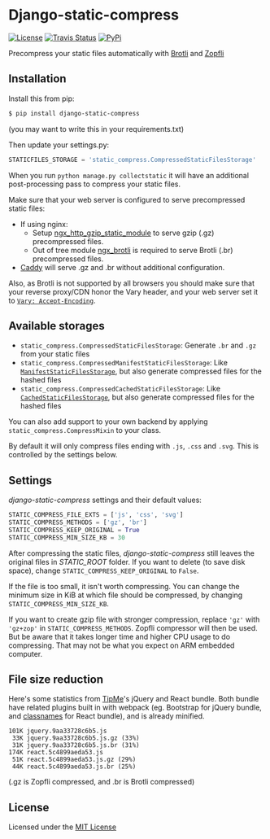 # Django-static-compress

[![License](https://img.shields.io/badge/license-MIT-blue.svg)](LICENSE)
[![Travis Status](https://travis-ci.org/whs/django-static-compress.svg)](https://travis-ci.org/whs/django-static-compress)
[![PyPi](https://img.shields.io/pypi/v/django-static-compress.svg)](https://pypi.python.org/pypi/django-static-compress)

Precompress your static files automatically with [Brotli](https://github.com/google/brotli) and [Zopfli](https://github.com/obp/zopfli)

## Installation

Install this from pip:

```sh
$ pip install django-static-compress
```

(you may want to write this in your requirements.txt)

Then update your settings.py:

```py
STATICFILES_STORAGE = 'static_compress.CompressedStaticFilesStorage'
```

When you run `python manage.py collectstatic` it will have an additional post-processing pass to compress your static files.

Make sure that your web server is configured to serve precompressed static files:

- If using nginx:
  - Setup [ngx_http_gzip_static_module](https://nginx.org/en/docs/http/ngx_http_gzip_static_module.html) to serve gzip (.gz) precompressed files.
  - Out of tree module [ngx_brotli](https://github.com/google/ngx_brotli) is required to serve Brotli (.br) precompressed files.
- [Caddy](https://caddyserver.com) will serve .gz and .br without additional configuration.

Also, as Brotli is not supported by all browsers you should make sure that your reverse proxy/CDN honor the Vary header, and your web server set it to [`Vary: Accept-Encoding`](https://blog.stackpath.com/accept-encoding-vary-important).

## Available storages

- `static_compress.CompressedStaticFilesStorage`: Generate `.br` and `.gz` from your static files
- `static_compress.CompressedManifestStaticFilesStorage`: Like [`ManifestStaticFilesStorage`](https://docs.djangoproject.com/en/1.11/ref/contrib/staticfiles/#manifeststaticfilesstorage), but also generate compressed files for the hashed files
- `static_compress.CompressedCachedStaticFilesStorage`: Like [`CachedStaticFilesStorage`](https://docs.djangoproject.com/en/1.11/ref/contrib/staticfiles/#cachedstaticfilesstorage), but also generate compressed files for the hashed files

You can also add support to your own backend by applying `static_compress.CompressMixin` to your class.

By default it will only compress files ending with `.js`, `.css` and `.svg`. This is controlled by the settings below.

## Settings

_django-static-compress_ settings and their default values:

```py
STATIC_COMPRESS_FILE_EXTS = ['js', 'css', 'svg']
STATIC_COMPRESS_METHODS = ['gz', 'br']
STATIC_COMPRESS_KEEP_ORIGINAL = True
STATIC_COMPRESS_MIN_SIZE_KB = 30
```

After compressing the static files, _django-static-compress_ still leaves the original files in _STATIC_ROOT_ folder. If you want to delete (to save disk space), change `STATIC_COMPRESS_KEEP_ORIGINAL` to `False`.

If the file is too small, it isn't worth compressing. You can change the minimum size in KiB at which file should be compressed, by changing `STATIC_COMPRESS_MIN_SIZE_KB`.

If you want to create gzip file with stronger compression, replace `'gz'` with `'gz+zop'` in `STATIC_COMPRESS_METHODS`. Zopfli compressor will then be used. But be aware that it takes longer time and higher CPU usage to do compressing. That may not be what you expect on ARM embedded computer.

## File size reduction

Here's some statistics from [TipMe](https://tipme.in.th)'s jQuery and React bundle. Both bundle have related plugins built in with webpack (eg. Bootstrap for jQuery bundle, and [classnames](https://github.com/JedWatson/classnames) for React bundle), and is already minified.

```
101K jquery.9aa33728c6b5.js
 33K jquery.9aa33728c6b5.js.gz (33%)
 31K jquery.9aa33728c6b5.js.br (31%)
174K react.5c4899aeda53.js
 51K react.5c4899aeda53.js.gz (29%)
 44K react.5c4899aeda53.js.br (25%)
```

(.gz is Zopfli compressed, and .br is Brotli compressed)

## License

Licensed under the [MIT License](LICENSE)
